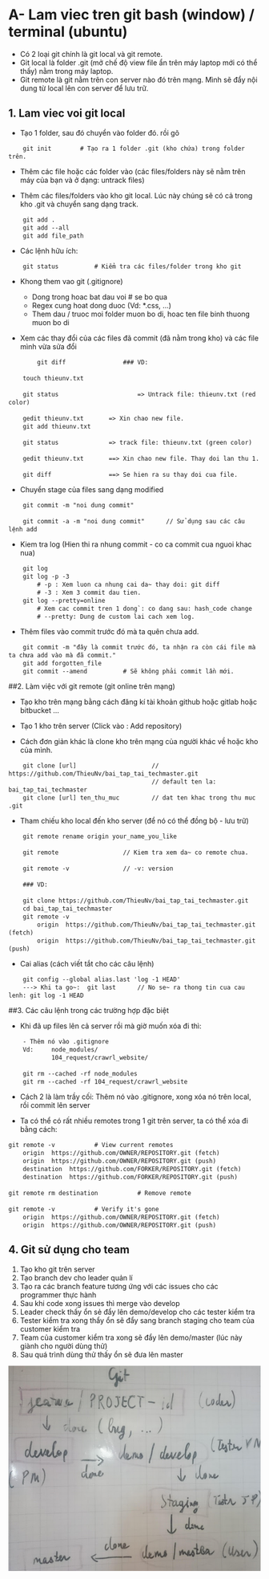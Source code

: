 # A- Lam viec tren git bash (window) / terminal (ubuntu)
- Có 2 loại git chính là git local và git remote.
- Git local là folder .git (mở chế độ view file ẩn trên máy laptop mới có thể thấy) nằm trong máy laptop.
- Git remote là git nằm trên con server nào đó trên mạng. Mình sẽ đẩy nội dung từ local lên con server để lưu trữ.


## 1. Lam viec voi git local

* Tạo 1 folder, sau đó chuyển vào folder đó. rồi gõ 
```youtrack
    git init        # Tạo ra 1 folder .git (kho chứa) trong folder trên.
```

* Thêm các file hoặc các folder vào (các files/folders này sẽ nằm trên máy của bạn và ở dạng: untrack files)

* Thêm các files/folders vào kho git local. Lúc này chúng sẽ có cả trong kho .git và chuyển sang dạng track. 
```youtrack
    git add . 
    git add --all 
    git add file_path 
```

* Các lệnh hữu ích:
```youtrack
    git status          # Kiểm tra các files/folder trong kho git

```


* Khong them vao git (.gitignore)
	+ Dong trong hoac bat dau voi # se bo qua
	+ Regex cung hoat dong duoc (Vd: *.css, ...)
	+ Them dau / truoc moi folder muon bo di, hoac ten file binh thuong muon bo di

	
* Xem các thay đổi của các files đã commit (đã nằm trong kho) và các file mình vừa sửa đổi 
```youtrack
        git diff                ### VD:
        
	touch thieunv.txt
	
	git status                      => Untrack file: thieunv.txt (red color)
	
	gedit thieunv.txt		=> Xin chao new file.
	git add thieunv.txt
	
	git status		        => track file: thieunv.txt (green color)
	
	gedit thieunv.txt		==> Xin chao new file. Thay doi lan thu 1.
	
	git diff		        ==> Se hien ra su thay doi cua file.
```


* Chuyển stage của files sang dạng modified
```youtrack
	git commit -m "noi dung commit"
	
	git commit -a -m "noi dung commit"		// Sử dụng sau các câu lệnh add
``` 

	
* Kiem tra log	(Hien thi ra nhung commit - co ca commit cua nguoi khac nua)
```youtrack
    git log	
    git log -p -3		
        # -p : Xem luon ca nhung cai da~ thay doi: git diff
        # -3 : Xem 3 commit dau tien.
    git log --pretty=online			
        # Xem cac commit tren 1 dong`: co dang sau: hash_code change
        # --pretty: Dung de custom lai cach xem log.
```
	
		
* Thêm files vào commit trước đó mà ta quên chưa add. 
```youtrack
	git commit -m "đây là commit trước đó, ta nhận ra còn cái file mà ta chưa add vào mà đã commit."		
	git add forgotten_file
	git commit --amend          # Sẽ không phải commit lần mới.
```

	
	
##2. Làm việc với git remote (git online trên mạng)

* Tạo kho trên mạng bằng cách đăng kí tài khoản github hoặc gitlab hoặc bitbucket ...

* Tạo 1 kho trên server (Click vào : Add repository)

* Cách đơn giản khác là clone kho trên mạng của người khác về hoặc kho của mình.
```youtrack
	git clone [url]						// https://github.com/ThieuNv/bai_tap_tai_techmaster.git
										// default ten la: bai_tap_tai_techmaster
	git clone [url] ten_thu_muc			// dat ten khac trong thu muc .git		
```

* Tham chiếu kho local đến kho server (để nó có thể đồng bộ - lưu trữ)   
```youtrack
    git remote rename origin your_name_you_like
    
    git remote					// Kiem tra xem da~ co remote chua.
    
    git remote -v				// -v: version
    
    ### VD: 
    
    git clone https://github.com/ThieuNv/bai_tap_tai_techmaster.git	
    cd bai_tap_tai_techmaster
    git remote -v
        origin	https://github.com/ThieuNv/bai_tap_tai_techmaster.git (fetch)
        origin	https://github.com/ThieuNv/bai_tap_tai_techmaster.git (push)
```

* Cai alias (cách viết tắt cho các câu lệnh)
```youtrack
	git config --global alias.last 'log -1 HEAD'
	---> Khi ta go~:  git last		// No se~ ra thong tin cua cau lenh: git log -1 HEAD
``` 


##3. Các câu lệnh trong các trường hợp đặc biệt 
	
* Khi đã up files lên cả server rồi mà giờ muốn xóa đi thì: 
```youtrack
    - Thêm nó vào .gitignore    
    Vd:		node_modules/
			104_request/crawrl_website/
    
    git rm --cached -rf node_modules
	git rm --cached -rf 104_request/crawrl_website
```
- Cách 2 là làm trầy cối: Thêm nó vào .gitignore, xong xóa nó trên local, rồi commit lên server 

* Ta có thể có rất nhiều remotes trong 1 git trên server, ta có thể xóa đi bằng cách: 
```youtrack
git remote -v           # View current remotes
    origin  https://github.com/OWNER/REPOSITORY.git (fetch)
    origin  https://github.com/OWNER/REPOSITORY.git (push)
    destination  https://github.com/FORKER/REPOSITORY.git (fetch)
    destination  https://github.com/FORKER/REPOSITORY.git (push)

git remote rm destination           # Remove remote

git remote -v           # Verify it's gone
    origin  https://github.com/OWNER/REPOSITORY.git (fetch)
    origin  https://github.com/OWNER/REPOSITORY.git (push)
```
	



## 4. Git sử dụng cho team 
1. Tạo kho git trên server 
2. Tạo branch dev cho leader quản lí 
3. Tạo ra các branch feature tương ứng với các issues cho các programmer thực hành 
4. Sau khi code xong issues thì merge vào develop 
5. Leader check thấy ổn sẻ đẩy lên demo/develop cho các tester kiểm tra 
6. Tester kiểm tra xong thẩy ổn sẽ đẩy sang branch staging cho team của customer kiểm tra
7. Team của customer kiểm tra xong sẽ đẩy lên demo/master (lúc này giành cho người dùng thử) 
8. Sau quá trình dùng thử thấy ổn sẽ đưa lên master 

![Git for team](img/1.JPG)

